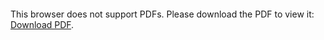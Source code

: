 <object data="christ-in-song/CIS1908pdfs/405.pdf" type="application/pdf" width="100%" height="1024px">
    <embed src="christ-in-song/CIS1908pdfs/405.pdf">
        <p>This browser does not support PDFs. Please download the PDF to view it: <a href="christ-in-song/CIS1908pdfs/405.pdf">Download PDF</a>.</p>
    </embed>
</object>
